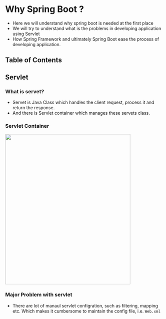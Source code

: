 # Why Spring Boot ?

- Here we will understand why spring boot is needed at the first place
- We will try to understand what is the problems in developing application using Servlet
- How Spring Framework and ultimately Spring Boot ease the process of developing application.

## Table of Contents





## Servlet
### What is servet?
- Servet is Java Class which handles the client request, process it and return the response.
- And there is Servlet container which manages these servets class.
### Servlet Container

   <img src="https://github.com/user-attachments/assets/a3559071-84bb-4a83-aeec-0d3e5eed4e49" width="400" height="480">

### Major Problem with servlet 
- There are lot of manaul servlet configration, such as filtering, mapping etc. Which makes it cumbersome to maintain the config file, i.e. `Web.xml` 


